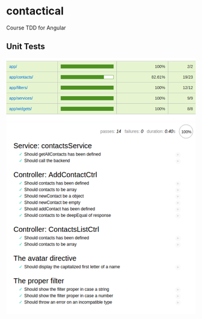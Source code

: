 # contactical
Course TDD for Angular

## Unit Tests
![alt tag](https://raw.githubusercontent.com/nicobytes/contactical/master/imgs/coverage.png)
![alt tag](https://raw.githubusercontent.com/nicobytes/contactical/master/imgs/mocha.png)
